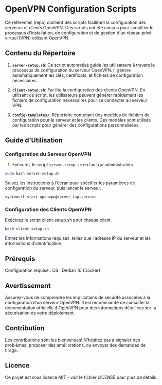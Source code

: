 # OpenVPN Configuration Scripts

Ce référentiel (repo) contient des scripts facilitant la configuration des serveurs et clients OpenVPN. Ces scripts ont été conçus pour simplifier le processus d'installation, de configuration et de gestion d'un réseau privé virtuel (VPN) utilisant OpenVPN.

## Contenu du Répertoire

1. **`server-setup.sh`**: Ce script automatisé guide les utilisateurs à travers le processus de configuration du serveur OpenVPN. Il génère automatiquement les clés, certificats, et fichiers de configuration nécessaires.

2. **`client-setup.sh`**: Facilite la configuration des clients OpenVPN. En utilisant ce script, les utilisateurs peuvent générer rapidement les fichiers de configuration nécessaires pour se connecter au serveur VPN.

3. **`config-templates/`**: Répertoire contenant des modèles de fichiers de configuration pour le serveur et les clients. Ces modèles sont utilisés par les scripts pour générer des configurations personnalisées.

## Guide d'Utilisation

### Configuration du Serveur OpenVPN

1. Exécutez le script `server-setup.sh` en tant qu'administrateur.

```bash
sudo bash server-setup.sh
```

Suivez les instructions à l'écran pour spécifier les paramètres de configuration du serveur, puis lancer le serveur. 
```bash
systemctl start openvpn@server_tap.service
```

### Configuration des Clients OpenVPN
Exécutez le script client-setup.sh pour chaque client.
```bash
bash client-setup.sh
```
Entrez les informations requises, telles que l'adresse IP du serveur et les informations d'identification.

## Prérequis
Configuration requise :
OS : Dedian 10 (Docker)

## Avertissement

Assurez-vous de comprendre les implications de sécurité associées à la configuration d'un serveur OpenVPN. Il est recommandé de consulter la documentation officielle d'OpenVPN pour des informations détaillées sur la sécurisation de votre déploiement.

## Contribution

Les contributions sont les bienvenues! N'hésitez pas à signaler des problèmes, proposer des améliorations, ou envoyer des demandes de tirage.

## Licence
Ce projet est sous licence MIT - voir le fichier LICENSE pour plus de détails.
